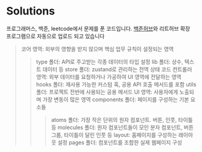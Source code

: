 # Solutions

프로그래머스, 백준, leetcode에서 문제를 푼 코드입니다. [백준허브](https://github.com/BaekjoonHub/BaekjoonHub)와 리트허브 확장 프로그램으로 자동으로 업로드 되고 있습니다



> 코어 영역: 외부의 영향을 받지 않으며 핵심 업무 규칙이 설정되는 영역
>> type 폴더: API로 주고받는 각종 데이터의 타입 설정
>> lib 폴더: 상수, 텍스트 데이터 등
>> store 폴더: zustand로 관리하는 전역 상태 코드
> 컨트롤러 영역: 외부 데이터를 요청하거나 가공하여 UI 영역에 전달하는 영역
>> hooks 폴더: 재사용 가능한 커스텀 훅, 공용 API 호출 메서드를 포함
>> utils 폴더: 프로젝트 전반에 사용되는 공용 메서드
> UI 영역: 사용자에게 노출되며 가장 변동이 많은 영역
>> components 폴더: 페이지를 구성하는 기본 요소들
>>> atoms 폴더: 가장 작은 단위의 원자 컴포넌트. 버튼, 인풋, 타이틀 등
>>> molecules 폴더: 원자 컴포넌트들이 모인 분자 컴포넌트, 버튼 그룹, 타이틀이 달린 인풋 등
>>> layout: 홈페이지를 구성하는 레이아웃 설정
>> pages 폴더: 컴포넌트를 조합한 실제 웹페이지 구성
